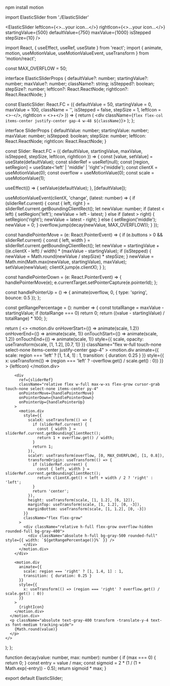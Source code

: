 npm install motion

import ElasticSlider from './ElasticSlider'
  
<ElasticSlider
  leftIcon={<>...your icon...</>}
  rightIcon={<>...your icon...</>}
  startingValue={500}
  defaultValue={750}
  maxValue={1000}
  isStepped
  stepSize={10}
/>

import React, { useEffect, useRef, useState } from 'react';
import { animate, motion, useMotionValue, useMotionValueEvent, useTransform } from 'motion/react';

const MAX_OVERFLOW = 50;

interface ElasticSliderProps {
  defaultValue?: number;
  startingValue?: number;
  maxValue?: number;
  className?: string;
  isStepped?: boolean;
  stepSize?: number;
  leftIcon?: React.ReactNode;
  rightIcon?: React.ReactNode;
}

const ElasticSlider: React.FC<ElasticSliderProps> = ({
  defaultValue = 50,
  startingValue = 0,
  maxValue = 100,
  className = '',
  isStepped = false,
  stepSize = 1,
  leftIcon = <>-</>,
  rightIcon = <>+</>
}) => {
  return (
    <div className={`flex flex-col items-center justify-center gap-4 w-48 ${className}`}>
      <Slider
        defaultValue={defaultValue}
        startingValue={startingValue}
        maxValue={maxValue}
        isStepped={isStepped}
        stepSize={stepSize}
        leftIcon={leftIcon}
        rightIcon={rightIcon}
      />
    </div>
  );
};

interface SliderProps {
  defaultValue: number;
  startingValue: number;
  maxValue: number;
  isStepped: boolean;
  stepSize: number;
  leftIcon: React.ReactNode;
  rightIcon: React.ReactNode;
}

const Slider: React.FC<SliderProps> = ({
  defaultValue,
  startingValue,
  maxValue,
  isStepped,
  stepSize,
  leftIcon,
  rightIcon
}) => {
  const [value, setValue] = useState<number>(defaultValue);
  const sliderRef = useRef<HTMLDivElement>(null);
  const [region, setRegion] = useState<'left' | 'middle' | 'right'>('middle');
  const clientX = useMotionValue(0);
  const overflow = useMotionValue(0);
  const scale = useMotionValue(1);

  useEffect(() => {
    setValue(defaultValue);
  }, [defaultValue]);

  useMotionValueEvent(clientX, 'change', (latest: number) => {
    if (sliderRef.current) {
      const { left, right } = sliderRef.current.getBoundingClientRect();
      let newValue: number;
      if (latest < left) {
        setRegion('left');
        newValue = left - latest;
      } else if (latest > right) {
        setRegion('right');
        newValue = latest - right;
      } else {
        setRegion('middle');
        newValue = 0;
      }
      overflow.jump(decay(newValue, MAX_OVERFLOW));
    }
  });

  const handlePointerMove = (e: React.PointerEvent<HTMLDivElement>) => {
    if (e.buttons > 0 && sliderRef.current) {
      const { left, width } = sliderRef.current.getBoundingClientRect();
      let newValue = startingValue + ((e.clientX - left) / width) * (maxValue - startingValue);
      if (isStepped) {
        newValue = Math.round(newValue / stepSize) * stepSize;
      }
      newValue = Math.min(Math.max(newValue, startingValue), maxValue);
      setValue(newValue);
      clientX.jump(e.clientX);
    }
  };

  const handlePointerDown = (e: React.PointerEvent<HTMLDivElement>) => {
    handlePointerMove(e);
    e.currentTarget.setPointerCapture(e.pointerId);
  };

  const handlePointerUp = () => {
    animate(overflow, 0, { type: 'spring', bounce: 0.5 });
  };

  const getRangePercentage = (): number => {
    const totalRange = maxValue - startingValue;
    if (totalRange === 0) return 0;
    return ((value - startingValue) / totalRange) * 100;
  };

  return (
    <>
      <motion.div
        onHoverStart={() => animate(scale, 1.2)}
        onHoverEnd={() => animate(scale, 1)}
        onTouchStart={() => animate(scale, 1.2)}
        onTouchEnd={() => animate(scale, 1)}
        style={{
          scale,
          opacity: useTransform(scale, [1, 1.2], [0.7, 1])
        }}
        className="flex w-full touch-none select-none items-center justify-center gap-4"
      >
        <motion.div
          animate={{
            scale: region === 'left' ? [1, 1.4, 1] : 1,
            transition: { duration: 0.25 }
          }}
          style={{
            x: useTransform(() => (region === 'left' ? -overflow.get() / scale.get() : 0))
          }}
        >
          {leftIcon}
        </motion.div>

        <div
          ref={sliderRef}
          className="relative flex w-full max-w-xs flex-grow cursor-grab touch-none select-none items-center py-4"
          onPointerMove={handlePointerMove}
          onPointerDown={handlePointerDown}
          onPointerUp={handlePointerUp}
        >
          <motion.div
            style={{
              scaleX: useTransform(() => {
                if (sliderRef.current) {
                  const { width } = sliderRef.current.getBoundingClientRect();
                  return 1 + overflow.get() / width;
                }
                return 1;
              }),
              scaleY: useTransform(overflow, [0, MAX_OVERFLOW], [1, 0.8]),
              transformOrigin: useTransform(() => {
                if (sliderRef.current) {
                  const { left, width } = sliderRef.current.getBoundingClientRect();
                  return clientX.get() < left + width / 2 ? 'right' : 'left';
                }
                return 'center';
              }),
              height: useTransform(scale, [1, 1.2], [6, 12]),
              marginTop: useTransform(scale, [1, 1.2], [0, -3]),
              marginBottom: useTransform(scale, [1, 1.2], [0, -3])
            }}
            className="flex flex-grow"
          >
            <div className="relative h-full flex-grow overflow-hidden rounded-full bg-gray-400">
              <div className="absolute h-full bg-gray-500 rounded-full" style={{ width: `${getRangePercentage()}%` }} />
            </div>
          </motion.div>
        </div>

        <motion.div
          animate={{
            scale: region === 'right' ? [1, 1.4, 1] : 1,
            transition: { duration: 0.25 }
          }}
          style={{
            x: useTransform(() => (region === 'right' ? overflow.get() / scale.get() : 0))
          }}
        >
          {rightIcon}
        </motion.div>
      </motion.div>
      <p className="absolute text-gray-400 transform -translate-y-4 text-xs font-medium tracking-wide">
        {Math.round(value)}
      </p>
    </>
  );
};

function decay(value: number, max: number): number {
  if (max === 0) {
    return 0;
  }
  const entry = value / max;
  const sigmoid = 2 * (1 / (1 + Math.exp(-entry)) - 0.5);
  return sigmoid * max;
}

export default ElasticSlider;
